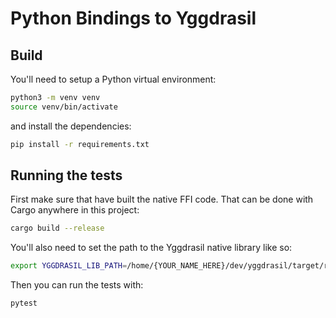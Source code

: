 # Python Bindings to Yggdrasil

## Build

You'll need to setup a Python virtual environment:

``` bash
python3 -m venv venv
source venv/bin/activate
```

and install the dependencies:

``` bash
pip install -r requirements.txt
```


## Running the tests

First make sure that have built the native FFI code. That can be done with Cargo anywhere in this project:


```bash
cargo build --release
```

You'll also need to set the path to the Yggdrasil native library like so:

```bash
export YGGDRASIL_LIB_PATH=/home/{YOUR_NAME_HERE}/dev/yggdrasil/target/release
```

Then you can run the tests with:

```bash
pytest
```

